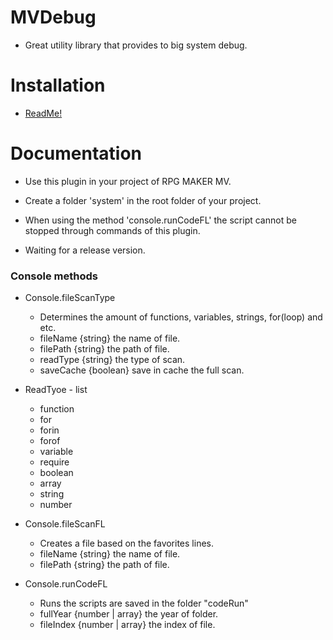 # MVDebug

- Great utility library that provides to big system debug.

# Installation

- [ReadMe!](https://github.com/GuilhermeSantos001/MVDebug/blob/master/Installation.md)

# Documentation

- Use this plugin in your project of RPG MAKER MV.

- Create a folder 'system' in the root folder of your project.

- When using the method 'console.runCodeFL' the script cannot be stopped through commands of this plugin.

- Waiting for a release version.

### Console methods
- Console.fileScanType
  - Determines the amount of functions, variables, strings, for(loop) and etc.
  - fileName {string} the name of file.
  - filePath {string} the path of file.
  - readType {string} the type of scan.
  - saveCache {boolean} save in cache the full scan.

- ReadTyoe - list
    - function
    - for
    - forin
    - forof
    - variable
    - require
    - boolean
    - array
    - string
    - number

- Console.fileScanFL
    - Creates a file based on the favorites lines.
    - fileName {string} the name of file.
    - filePath {string} the path of file.

- Console.runCodeFL
    - Runs the scripts are saved in the folder "codeRun"
    - fullYear {number | array} the year of folder.
    - fileIndex {number | array} the index of file.

